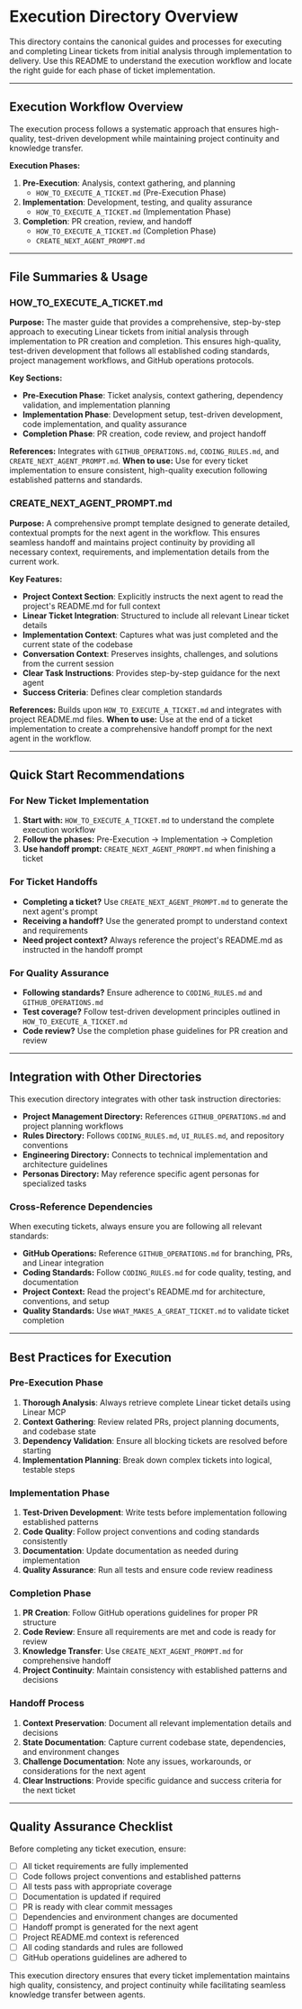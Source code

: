 # Execution Directory Overview

This directory contains the canonical guides and processes for executing and completing Linear tickets from initial analysis through implementation to delivery. Use this README to understand the execution workflow and locate the right guide for each phase of ticket implementation.

---

## Execution Workflow Overview

The execution process follows a systematic approach that ensures high-quality, test-driven development while maintaining project continuity and knowledge transfer.

**Execution Phases:**
1. **Pre-Execution**: Analysis, context gathering, and planning
   - `HOW_TO_EXECUTE_A_TICKET.md` (Pre-Execution Phase)
2. **Implementation**: Development, testing, and quality assurance
   - `HOW_TO_EXECUTE_A_TICKET.md` (Implementation Phase)
3. **Completion**: PR creation, review, and handoff
   - `HOW_TO_EXECUTE_A_TICKET.md` (Completion Phase)
   - `CREATE_NEXT_AGENT_PROMPT.md`

---

## File Summaries & Usage

### HOW_TO_EXECUTE_A_TICKET.md
**Purpose:** The master guide that provides a comprehensive, step-by-step approach to executing Linear tickets from initial analysis through implementation to PR creation and completion. This ensures high-quality, test-driven development that follows all established coding standards, project management workflows, and GitHub operations protocols.

**Key Sections:**
- **Pre-Execution Phase**: Ticket analysis, context gathering, dependency validation, and implementation planning
- **Implementation Phase**: Development setup, test-driven development, code implementation, and quality assurance
- **Completion Phase**: PR creation, code review, and project handoff

**References:** Integrates with `GITHUB_OPERATIONS.md`, `CODING_RULES.md`, and `CREATE_NEXT_AGENT_PROMPT.md`.
**When to use:** Use for every ticket implementation to ensure consistent, high-quality execution following established patterns and standards.

### CREATE_NEXT_AGENT_PROMPT.md
**Purpose:** A comprehensive prompt template designed to generate detailed, contextual prompts for the next agent in the workflow. This ensures seamless handoff and maintains project continuity by providing all necessary context, requirements, and implementation details from the current work.

**Key Features:**
- **Project Context Section**: Explicitly instructs the next agent to read the project's README.md for full context
- **Linear Ticket Integration**: Structured to include all relevant Linear ticket details
- **Implementation Context**: Captures what was just completed and the current state of the codebase
- **Conversation Context**: Preserves insights, challenges, and solutions from the current session
- **Clear Task Instructions**: Provides step-by-step guidance for the next agent
- **Success Criteria**: Defines clear completion standards

**References:** Builds upon `HOW_TO_EXECUTE_A_TICKET.md` and integrates with project README.md files.
**When to use:** Use at the end of a ticket implementation to create a comprehensive handoff prompt for the next agent in the workflow.

---

## Quick Start Recommendations

### For New Ticket Implementation
1. **Start with:** `HOW_TO_EXECUTE_A_TICKET.md` to understand the complete execution workflow
2. **Follow the phases:** Pre-Execution → Implementation → Completion
3. **Use handoff prompt:** `CREATE_NEXT_AGENT_PROMPT.md` when finishing a ticket

### For Ticket Handoffs
- **Completing a ticket?** Use `CREATE_NEXT_AGENT_PROMPT.md` to generate the next agent's prompt
- **Receiving a handoff?** Use the generated prompt to understand context and requirements
- **Need project context?** Always reference the project's README.md as instructed in the handoff prompt

### For Quality Assurance
- **Following standards?** Ensure adherence to `CODING_RULES.md` and `GITHUB_OPERATIONS.md`
- **Test coverage?** Follow test-driven development principles outlined in `HOW_TO_EXECUTE_A_TICKET.md`
- **Code review?** Use the completion phase guidelines for PR creation and review

---

## Integration with Other Directories

This execution directory integrates with other task instruction directories:

- **Project Management Directory:** References `GITHUB_OPERATIONS.md` and project planning workflows
- **Rules Directory:** Follows `CODING_RULES.md`, `UI_RULES.md`, and repository conventions
- **Engineering Directory:** Connects to technical implementation and architecture guidelines
- **Personas Directory:** May reference specific agent personas for specialized tasks

### Cross-Reference Dependencies

When executing tickets, always ensure you are following all relevant standards:

- **GitHub Operations:** Reference `GITHUB_OPERATIONS.md` for branching, PRs, and Linear integration
- **Coding Standards:** Follow `CODING_RULES.md` for code quality, testing, and documentation
- **Project Context:** Read the project's README.md for architecture, conventions, and setup
- **Quality Standards:** Use `WHAT_MAKES_A_GREAT_TICKET.md` to validate ticket completion

---

## Best Practices for Execution

### Pre-Execution Phase
1. **Thorough Analysis**: Always retrieve complete Linear ticket details using Linear MCP
2. **Context Gathering**: Review related PRs, project planning documents, and codebase state
3. **Dependency Validation**: Ensure all blocking tickets are resolved before starting
4. **Implementation Planning**: Break down complex tickets into logical, testable steps

### Implementation Phase
1. **Test-Driven Development**: Write tests before implementation following established patterns
2. **Code Quality**: Follow project conventions and coding standards consistently
3. **Documentation**: Update documentation as needed during implementation
4. **Quality Assurance**: Run all tests and ensure code review readiness

### Completion Phase
1. **PR Creation**: Follow GitHub operations guidelines for proper PR structure
2. **Code Review**: Ensure all requirements are met and code is ready for review
3. **Knowledge Transfer**: Use `CREATE_NEXT_AGENT_PROMPT.md` for comprehensive handoff
4. **Project Continuity**: Maintain consistency with established patterns and decisions

### Handoff Process
1. **Context Preservation**: Document all relevant implementation details and decisions
2. **State Documentation**: Capture current codebase state, dependencies, and environment changes
3. **Challenge Documentation**: Note any issues, workarounds, or considerations for the next agent
4. **Clear Instructions**: Provide specific guidance and success criteria for the next ticket

---

## Quality Assurance Checklist

Before completing any ticket execution, ensure:

- [ ] All ticket requirements are fully implemented
- [ ] Code follows project conventions and established patterns
- [ ] All tests pass with appropriate coverage
- [ ] Documentation is updated if required
- [ ] PR is ready with clear commit messages
- [ ] Dependencies and environment changes are documented
- [ ] Handoff prompt is generated for the next agent
- [ ] Project README.md context is referenced
- [ ] All coding standards and rules are followed
- [ ] GitHub operations guidelines are adhered to

This execution directory ensures that every ticket implementation maintains high quality, consistency, and project continuity while facilitating seamless knowledge transfer between agents.
